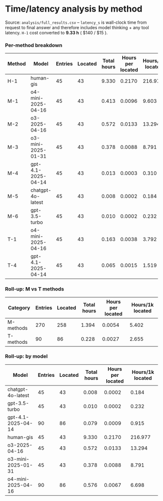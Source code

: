 # Time/latency analysis by method

Source: `analysis/full_results.csv` – `latency_s` is wall-clock time from request to final answer and therefore includes model thinking + any tool latency. `H-1` cost converted to **9.33 h** ( $140 / $15 ).

### Per-method breakdown

| Method | Model | Entries | Located | Total hours | Hours per located | Hours/1k located |
|---|---|---|---|---|---|---|
| H-1 | human-gis | 45 | 43 | 9.330 | 0.2170 | 216.977 |
| M-1 | o4-mini-2025-04-16 | 45 | 43 | 0.413 | 0.0096 | 9.603 |
| M-2 | o3-2025-04-16 | 45 | 43 | 0.572 | 0.0133 | 13.294 |
| M-3 | o3-mini-2025-01-31 | 45 | 43 | 0.378 | 0.0088 | 8.791 |
| M-4 | gpt-4.1-2025-04-14 | 45 | 43 | 0.013 | 0.0003 | 0.310 |
| M-5 | chatgpt-4o-latest | 45 | 43 | 0.008 | 0.0002 | 0.184 |
| M-6 | gpt-3.5-turbo | 45 | 43 | 0.010 | 0.0002 | 0.232 |
| T-1 | o4-mini-2025-04-16 | 45 | 43 | 0.163 | 0.0038 | 3.792 |
| T-4 | gpt-4.1-2025-04-14 | 45 | 43 | 0.065 | 0.0015 | 1.519 |

### Roll-up: M vs T methods

| Category | Entries | Located | Total hours | Hours per located | Hours/1k located |
|---|---|---|---|---|---|
| M-methods | 270 | 258 | 1.394 | 0.0054 | 5.402 |
| T-methods | 90 | 86 | 0.228 | 0.0027 | 2.655 |

### Roll-up: by model

| Model | Entries | Located | Total hours | Hours per located | Hours/1k located |
|---|---|---|---|---|---|
| chatgpt-4o-latest | 45 | 43 | 0.008 | 0.0002 | 0.184 |
| gpt-3.5-turbo | 45 | 43 | 0.010 | 0.0002 | 0.232 |
| gpt-4.1-2025-04-14 | 90 | 86 | 0.079 | 0.0009 | 0.915 |
| human-gis | 45 | 43 | 9.330 | 0.2170 | 216.977 |
| o3-2025-04-16 | 45 | 43 | 0.572 | 0.0133 | 13.294 |
| o3-mini-2025-01-31 | 45 | 43 | 0.378 | 0.0088 | 8.791 |
| o4-mini-2025-04-16 | 90 | 86 | 0.576 | 0.0067 | 6.698 |
